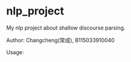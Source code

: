 # nlp_project
My nlp project about shallow discourse parsing.

Author: Changcheng(常成), B115033910040


Usage:

